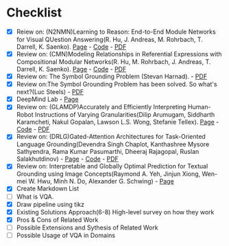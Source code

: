 # Checklist

- [x] Reiew on: (N2NMN)Learning to Reason: End-to-End Module Networks for Visual QUestion Answering(R. Hu, J. Andreas, M. Rohrbach, T. Darrell, K. Saenko). [Page](http://ronghanghu.com/n2nmn/) - [Code](https://github.com/ronghanghu/n2nmn) - [PDF](https://arxiv.org/pdf/1704.05526.pdf)
- [x] Review on: (CMN)Modeling Relationships in Referential Expressions with Compositional Modular Networks(R. Hu, M. Rohrbach, J. Andreas, T. Darrell, K. Saenko). [Page](http://ronghanghu.com/cmn/) - [Code](https://github.com/ronghanghu/cmn) - [PDF](https://arxiv.org/pdf/1611.09978.pdf)
- [x] Review on: The Symbol Grounding Problem (Stevan Harnad). - [PDF](http://users.ecs.soton.ac.uk/harnad/Papers/Harnad/harnad90.sgproblem.html)
- [x] Review on:The Symbol Grounding Problem has been solved. So what's next?(Luc Steels) - [PDF](http://homepage.univie.ac.at/nicole.rossmanith/concepts/papers/steels2008symbol.pdf)
- [x] DeepMind Lab - [Page](https://deepmind.com/blog/open-sourcing-deepmind-lab/)
- [x] Review on: (GLAMDP)Accurately and Efficiently Interpreting Human-Robot Instructions of Varying Granularities(Dilip Arumugam, Siddharth Karamcheti, Nakul Gopalan, Lawson L.S. Wong, Stefanie Tellex). [Page](https://arxiv.org/abs/1704.06616) - [Code](https://github.com/h2r/GLAMDP) - [PDF](https://arxiv.org/pdf/1704.06616.pdf)
- [x] Review on: (DRLG)Gated-Attention Architectures for Task-Oriented Language Grounding(Devendra Singh Chaplot, Kanthashree Mysore Sathyendra, Rama Kumar Pasumarthi, Dheeraj Rajagopal, Ruslan Salakhutdinov) - [Page](https://sites.google.com/view/gated-attention/home) - [Code](https://github.com/devendrachaplot/DeepRL-Grounding) - [PDF](https://arxiv.org/pdf/1706.07230.pdf)
- [x] Review on: Interpretable and Globally Optimal Prediction for Textual Grounding using Image Concepts(Raymond A. Yeh, Jinjun Xiong, Wen-mei W. Hwu, Minh N. Do, Alexander G. Schwing) - [Page](http://www.isle.illinois.edu/~yeh17/projects/interpretable_globally/index.html) 
- [x] Create Markdown List
- [ ] What is VQA.
- [x] Draw pipeline using tikz 
- [x] Existing Solutions Approach(6-8) High-level survey on how they work
- [x] Pros & Cons of Related Work
- [ ] Possible Extensions and Sythesis of Related Work
- [ ] Possible Usage of VQA in Domains
